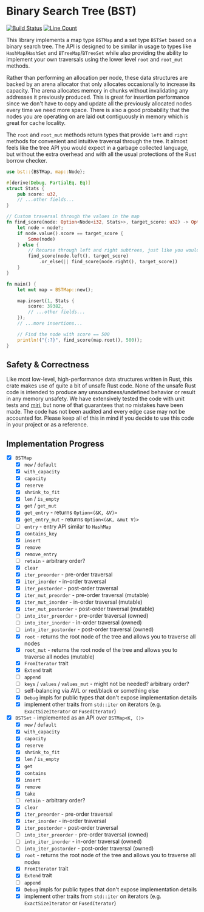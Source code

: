 # Binary Search Tree (BST)

[![Build Status](https://github.com/sunjay/bst/workflows/CI/badge.svg)](https://github.com/sunjay/bst/actions)
[![Line Count](https://tokei.rs/b1/github/sunjay/bst)](https://github.com/sunjay/bst)

This library implements a map type `BSTMap` and a set type `BSTSet` based on a binary search tree.
The API is designed to be similar in usage to types like `HashMap`/`HashSet` and
`BTreeMap`/`BTreeSet` while also providing the ability to implement your own traversals using the
lower level `root` and `root_mut` methods.

Rather than performing an allocation per node, these data structures are backed by an arena
allocator that only allocates occasionally to increase its capacity. The arena allocates memory in
chunks without invalidating any addresses it previously produced. This is great for insertion
performance since we don't have to copy and update all the previously allocated nodes every time we
need more space. There is also a good probability that the nodes you are operating on are laid out
contiguously in memory which is great for cache locality.

The `root` and `root_mut` methods return types that provide `left` and `right` methods for
convenient and intuitive traversal through the tree. It almost feels like the tree API you would
expect in a garbage collected language, but without the extra overhead and with all the usual
protections of the Rust borrow checker.

```rust
use bst::{BSTMap, map::Node};

#[derive(Debug, PartialEq, Eq)]
struct Stats {
    pub score: u32,
    // ...other fields...
}

// Custom traversal through the values in the map
fn find_score(node: Option<Node<i32, Stats>>, target_score: u32) -> Option<Node<i32, Stats>> {
    let node = node?;
    if node.value().score == target_score {
        Some(node)
    } else {
        // Recurse through left and right subtrees, just like you would in a GC'd language!
        find_score(node.left(), target_score)
            .or_else(|| find_score(node.right(), target_score))
    }
}

fn main() {
    let mut map = BSTMap::new();

    map.insert(1, Stats {
        score: 39382,
        // ...other fields...
    });
    // ...more insertions...

    // Find the node with score == 500
    println!("{:?}", find_score(map.root(), 500));
}
```

## Safety & Correctness

Like most low-level, high-performance data structures written in Rust, this crate makes use of quite
a bit of unsafe Rust code. None of the unsafe Rust code is intended to produce any
unsoundness/undefined behavior or result in any memory unsafety. We have extensively tested the code
with unit tests and [miri], but none of that guarantees that no mistakes have been made. The code
has not been audited and every edge case may not be accounted for. Please keep all of this in mind
if you decide to use this code in your project or as a reference.

[miri]: https://github.com/rust-lang/miri

## Implementation Progress

- [x] `BSTMap`
    - [x] `new` / `default`
    - [x] `with_capacity`
    - [x] `capacity`
    - [x] `reserve`
    - [x] `shrink_to_fit`
    - [x] `len` / `is_empty`
    - [x] `get` / `get_mut`
    - [x] `get_entry` - returns `Option<(&K, &V)>`
    - [x] `get_entry_mut` - returns `Option<(&K, &mut V)>`
    - [ ] `entry` - entry API similar to `HashMap`
    - [x] `contains_key`
    - [x] `insert`
    - [x] `remove`
    - [x] `remove_entry`
    - [ ] `retain` - arbitrary order?
    - [x] `clear`
    - [x] `iter_preorder` - pre-order traversal
    - [x] `iter_inorder` - in-order traversal
    - [x] `iter_postorder` - post-order traversal
    - [x] `iter_mut_preorder` - pre-order traversal (mutable)
    - [x] `iter_mut_inorder` - in-order traversal (mutable)
    - [x] `iter_mut_postorder` - post-order traversal (mutable)
    - [ ] `into_iter_preorder` - pre-order traversal (owned)
    - [ ] `into_iter_inorder` - in-order traversal (owned)
    - [ ] `into_iter_postorder` - post-order traversal (owned)
    - [x] `root` - returns the root node of the tree and allows you to traverse all nodes
    - [x] `root_mut` - returns the root node of the tree and allows you to traverse all nodes (mutable)
    - [x] `FromIterator` trait
    - [x] `Extend` trait
    - [ ] `append`
    - [ ] `keys` / `values` / `values_mut` - might not be needed? arbitrary order?
    - [ ] self-balancing via AVL or red/black or something else
    - [x] `Debug` impls for public types that don't expose implementation details
    - [x] implement other traits from `std::iter` on iterators (e.g. `ExactSizeIterator` or `FusedIterator`)
- [x] `BSTSet` - implemented as an API over `BSTMap<K, ()>`
    - [x] `new` / `default`
    - [x] `with_capacity`
    - [x] `capacity`
    - [x] `reserve`
    - [x] `shrink_to_fit`
    - [x] `len` / `is_empty`
    - [x] `get`
    - [x] `contains`
    - [x] `insert`
    - [x] `remove`
    - [x] `take`
    - [ ] `retain` - arbitrary order?
    - [x] `clear`
    - [x] `iter_preorder` - pre-order traversal
    - [x] `iter_inorder` - in-order traversal
    - [x] `iter_postorder` - post-order traversal
    - [ ] `into_iter_preorder` - pre-order traversal (owned)
    - [ ] `into_iter_inorder` - in-order traversal (owned)
    - [ ] `into_iter_postorder` - post-order traversal (owned)
    - [x] `root` - returns the root node of the tree and allows you to traverse all nodes
    - [x] `FromIterator` trait
    - [x] `Extend` trait
    - [ ] `append`
    - [x] `Debug` impls for public types that don't expose implementation details
    - [x] implement other traits from `std::iter` on iterators (e.g. `ExactSizeIterator` or `FusedIterator`)
